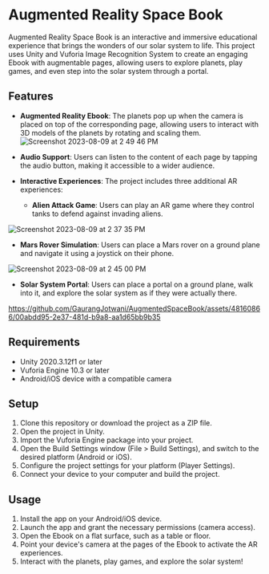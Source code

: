 # Augmented Reality Space Book

Augmented Reality Space Book is an interactive and immersive educational experience that brings the wonders of our solar system to life. This project uses Unity and Vuforia Image Recognition System to create an engaging Ebook with augmentable pages, allowing users to explore planets, play games, and even step into the solar system through a portal.

## Features

- **Augmented Reality Ebook**: The planets pop up when the camera is placed on top of the corresponding page, allowing users to interact with 3D models of the planets by rotating and scaling them.
![Screenshot 2023-08-09 at 2 49 46 PM](https://github.com/GaurangJotwani/AugmentedSpaceBook/assets/48160866/9fb11265-5ab7-45ad-9769-94626c880a7e)


- **Audio Support**: Users can listen to the content of each page by tapping the audio button, making it accessible to a wider audience.





- **Interactive Experiences**: The project includes three additional AR experiences:
  - **Alien Attack Game**: Users can play an AR game where they control tanks to defend against invading aliens.
  
![Screenshot 2023-08-09 at 2 37 35 PM](https://github.com/GaurangJotwani/AugmentedSpaceBook/assets/48160866/07db9a4c-7027-41bd-b6b2-cd8dcf08cee7)

  
  - **Mars Rover Simulation**: Users can place a Mars rover on a ground plane and navigate it using a joystick on their phone.
  
  ![Screenshot 2023-08-09 at 2 45 00 PM](https://github.com/GaurangJotwani/AugmentedSpaceBook/assets/48160866/4f92349d-89a4-438b-9a55-ef7ff5101c55)


  - **Solar System Portal**: Users can place a portal on a ground plane, walk into it, and explore the solar system as if they were actually there.

https://github.com/GaurangJotwani/AugmentedSpaceBook/assets/48160866/00abdd95-2e37-481d-b9a8-aa1d65bb9b35


  
## Requirements

- Unity 2020.3.12f1 or later
- Vuforia Engine 10.3 or later
- Android/iOS device with a compatible camera

## Setup

1. Clone this repository or download the project as a ZIP file.
2. Open the project in Unity.
3. Import the Vuforia Engine package into your project.
4. Open the Build Settings window (File > Build Settings), and switch to the desired platform (Android or iOS).
5. Configure the project settings for your platform (Player Settings).
6. Connect your device to your computer and build the project.

## Usage

1. Install the app on your Android/iOS device.
2. Launch the app and grant the necessary permissions (camera access).
3. Open the Ebook on a flat surface, such as a table or floor.
4. Point your device's camera at the pages of the Ebook to activate the AR experiences.
5. Interact with the planets, play games, and explore the solar system!
